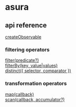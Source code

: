# asura

## api reference

[createObservable](src/createObservable.md)<br />

### filtering operators

[filter(predicate?)](src/filter.md)<br />
[filterBy(key, value|values)](src/filterBy.md)<br />
[distinct({ selector, comparator })](src/distinct.md)<br />

### transformation operators

[map(callback)](src/map.md)<br />
[scan(callback, accumulator?)](src/scan.md)<br />

